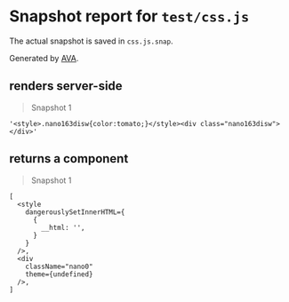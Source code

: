 # Snapshot report for `test/css.js`

The actual snapshot is saved in `css.js.snap`.

Generated by [AVA](https://ava.li).

## renders server-side

> Snapshot 1

    '<style>.nano163disw{color:tomato;}</style><div class="nano163disw"></div>'

## returns a component

> Snapshot 1

    [
      <style
        dangerouslySetInnerHTML={
          {
            __html: '',
          }
        }
      />,
      <div
        className="nano0"
        theme={undefined}
      />,
    ]
